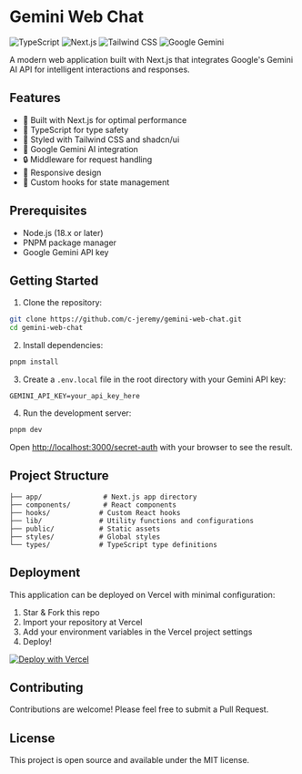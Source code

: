 # Gemini Web Chat

![TypeScript](https://img.shields.io/badge/TypeScript-007ACC?style=for-the-badge&logo=typescript&logoColor=white)
![Next.js](https://img.shields.io/badge/Next.js-000000?style=for-the-badge&logo=next.js&logoColor=white)
![Tailwind CSS](https://img.shields.io/badge/Tailwind_CSS-38B2AC?style=for-the-badge&logo=tailwind-css&logoColor=white)
![Google Gemini](https://img.shields.io/badge/Gemini-4285F4?style=for-the-badge&logo=google&logoColor=white)

A modern web application built with Next.js that integrates Google's Gemini AI API for intelligent interactions and responses.

## Features

- 🚀 Built with Next.js for optimal performance
- 💎 TypeScript for type safety
- 🎨 Styled with Tailwind CSS and shadcn/ui
- 🤖 Google Gemini AI integration
- 🔒 Middleware for request handling
- 📱 Responsive design
- 🎯 Custom hooks for state management

## Prerequisites

- Node.js (18.x or later)
- PNPM package manager
- Google Gemini API key

## Getting Started

1. Clone the repository:
```bash
git clone https://github.com/c-jeremy/gemini-web-chat.git
cd gemini-web-chat
```

2. Install dependencies:
```bash
pnpm install
```

3. Create a `.env.local` file in the root directory with your Gemini API key:
```env
GEMINI_API_KEY=your_api_key_here
```

4. Run the development server:
```bash
pnpm dev
```

Open [http://localhost:3000/secret-auth](http://localhost:3000/secret-auth) with your browser to see the result.

## Project Structure

```
├── app/               # Next.js app directory
├── components/        # React components
├── hooks/            # Custom React hooks
├── lib/              # Utility functions and configurations
├── public/           # Static assets
├── styles/           # Global styles
└── types/            # TypeScript type definitions
```

## Deployment

This application can be deployed on Vercel with minimal configuration:

1. Star & Fork this repo
2. Import your repository at Vercel
3. Add your environment variables in the Vercel project settings
4. Deploy!

[![Deploy with Vercel](https://vercel.com/button)](https://vercel.com/new/clone?repository-url=https%3A%2F%2Fgithub.com%2Fc-jeremy%2Fgemini-web-chat)

## Contributing

Contributions are welcome! Please feel free to submit a Pull Request.

## License

This project is open source and available under the MIT license.
